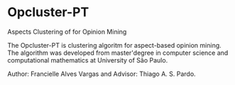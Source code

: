 # Opcluster-PT
Aspects Clustering of for Opinion Mining 

The Opcluster-PT is clustering algoritm for aspect-based opinion mining. The algorithm was developed from master'degree in computer science and computational mathematics at University of São Paulo.

Author: Francielle Alves Vargas and Advisor: Thiago A. S. Pardo. 





